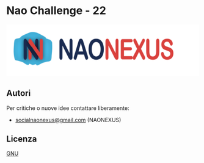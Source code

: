 # Nao Challenge - 22

![alt text](https://github.com/GiovanniBellorio/ChallengeNao21/blob/master/prova1/logo_conScritta.png)


## Autori

Per critiche o nuove idee contattare liberamente:

* socialnaonexus@gmail.com (NAONEXUS)


## Licenza

[GNU](https://www.gnu.org/licenses/gpl-3.0.html)